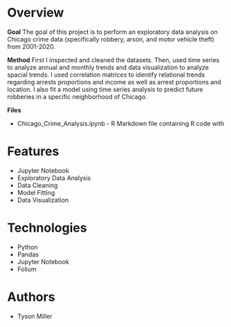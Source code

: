 # Overview

**Goal** 
The goal of this project is to perform an exploratory data analysis on Chicago crime data 
(specifically robbery, arson, and motor vehicle theft) from 2001-2020. 

**Method** 
First I inspected and cleaned the datasets. Then, used time series to analyze annual and monthly trends and data visualization to analyze spacial trends. I used correlation matrices to identify relational trends regarding arrests proportions and income as well as arrest proportions and location. I also fit a model using time series analysis to predict future robberies in a specific neighborhood of Chicago.  

**Files** 
* Chicago_Crime_Analysis.ipynb - R Markdown file containing R code with 
 
# Features
* Jupyter Notebook
* Exploratory Data Analysis
* Data Cleaning
* Model Fitting
* Data Visualization

# Technologies
* Python
* Pandas
* Jupyter Notebook
* Folium

# Authors
* Tyson Miller
